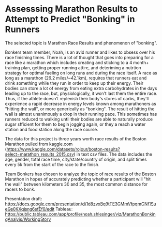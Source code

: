 # Assesssing Marathon Results to Attempt to Predict "Bonking" in Runners

The selected topic is Marathon Race Results and phenomenon of "bonking".

Bonkers team member, Noah, is an avid runner and likes to obsess over his race finishing times. There is a lot of thought that goes into preparing for a race like a marathon which includes creating and sticking to a 4 month+ training plan, getting proper running attire, and deteriming a nutrtion strategy for optimal fueling on long runs and during the race itself. A race as long as a marathon (26.2 miles/~42.1km), requires that runners eat and drink something while they run in order to keep up their energy. Their bodies can store a lot of energy from eating extra carbohydrates in the days leading up to the race, but, physiologically, it won't last them the entire race. Thus, if the athlete doesn't replenish their body's stores of carbs, they'll experience a rapid decrease in energy levels known among marathoners as "hitting the wall", or more generically as "bonking". The result of hitting the wall is almost unanimously a drop in their running pace. This sometimes has runners reduced to walking until their bodies are able to naturally produce sugar sfficient for them to begin jogging again, or they a reach a water station and food station along the race course.

The data for this project is three years worth race results of the Boston Marathon pulled from kaggle.com (https://www.kaggle.com/datasets/rojour/boston-results?select=marathon_results_2015.csv) in text csv files. The data includes the age, gender, total race time, city/state/country of origin, and split times every 5k from the start of the race to the finish. 

Team Bonkers has chosen to analyze the topic of race results of the Boston Marathon in hopes of accurately predicting whether a participant will "hit the wall" between kilometers 30 and 35, the most common distance for racers to bonk.

Presentation draft: https://docs.google.com/presentation/d/1d8zvxBq9tTE3GMmVfpqmGNf1SueGs0KXqisng6sfEf0/edit
Tableau: https://public.tableau.com/app/profile/noah.shlesinger/viz/MarathonBonkingAnalyis/WorkingStory
